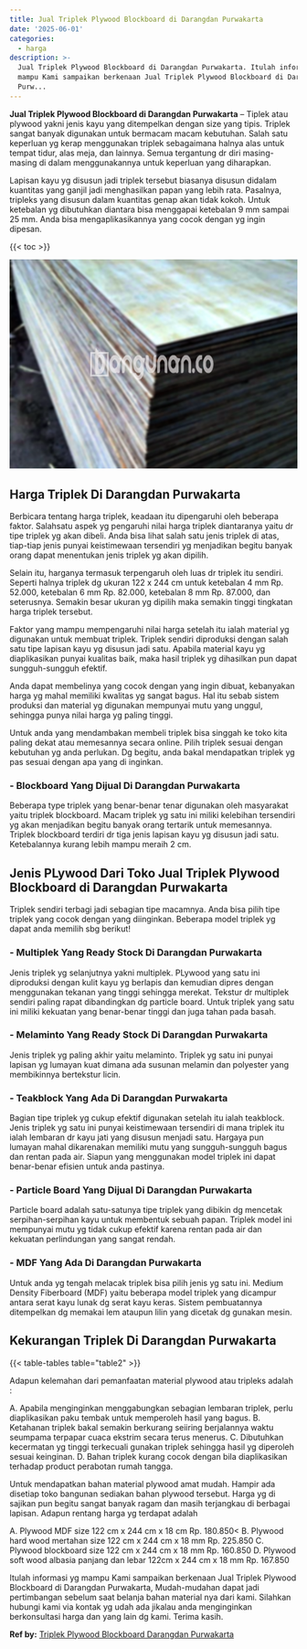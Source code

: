 ```yaml
---
title: Jual Triplek Plywood Blockboard di Darangdan Purwakarta
date: '2025-06-01'
categories:
  - harga
description: >-
  Jual Triplek Plywood Blockboard di Darangdan Purwakarta. Itulah informasi yg
  mampu Kami sampaikan berkenaan Jual Triplek Plywood Blockboard di Darangdan
  Purw...
---
```


**Jual Triplek Plywood Blockboard di Darangdan Purwakarta** – Tiplek atau plywood yakni jenis kayu yang ditempelkan dengan size yang tipis. Triplek sangat banyak digunakan untuk bermacam macam kebutuhan. Salah satu keperluan yg kerap menggunakan triplek sebagaimana halnya alas untuk tempat tidur, alas meja, dan lainnya. Semua tergantung dr diri masing-masing di dalam menggunakannya untuk keperluan yang diharapkan.

Lapisan kayu yg disusun jadi triplek tersebut biasanya disusun didalam kuantitas yang ganjil jadi menghasilkan papan yang lebih rata. Pasalnya, tripleks yang disusun dalam kuantitas genap akan tidak kokoh. Untuk ketebalan yg dibutuhkan diantara bisa menggapai ketebalan 9 mm sampai 25 mm. Anda bisa mengaplikasikannya yang cocok dengan yg ingin dipesan.

{{< toc >}}

![Jual Triplek Plywood Blockboard di Darangdan Purwakarta](/images/jual-triplek-murah-40.png)

## Harga Triplek Di Darangdan Purwakarta

Berbicara tentang harga triplek, keadaan itu dipengaruhi oleh beberapa faktor. Salahsatu aspek yg pengaruhi nilai harga triplek diantaranya yaitu dr tipe triplek yg akan dibeli. Anda bisa lihat salah satu jenis triplek di atas, tiap-tiap jenis punyai keistimewaan tersendiri yg menjadikan begitu banyak orang dapat menentukan jenis triplek yg akan dipilih.

Selain itu, harganya termasuk terpengaruh oleh luas dr triplek itu sendiri. Seperti halnya triplek dg ukuran 122 x 244 cm untuk ketebalan 4 mm Rp. 52.000, ketebalan 6 mm Rp. 82.000, ketebalan 8 mm Rp. 87.000, dan seterusnya. Semakin besar ukuran yg dipilih maka semakin tinggi tingkatan harga triplek tersebut.

Faktor yang mampu mempengaruhi nilai harga setelah itu ialah material yg digunakan untuk membuat triplek. Triplek sendiri diproduksi dengan salah satu tipe lapisan kayu yg disusun jadi satu. Apabila material kayu yg diaplikasikan punyai kualitas baik, maka hasil triplek yg dihasilkan pun dapat sungguh-sungguh efektif.

Anda dapat membelinya yang cocok dengan yang ingin dibuat, kebanyakan harga yg mahal memiliki kwalitas yg sangat bagus. Hal itu sebab sistem produksi dan material yg digunakan mempunyai mutu yang unggul, sehingga punya nilai harga yg paling tinggi.

Untuk anda yang mendambakan membeli triplek bisa singgah ke toko kita paling dekat atau memesannya secara online. Pilih triplek sesuai dengan kebutuhan yg anda perlukan. Dg begitu, anda bakal mendapatkan triplek yg pas sesuai dengan apa yang di inginkan.

### \- Blockboard Yang Dijual Di Darangdan Purwakarta

Beberapa type triplek yang benar-benar tenar digunakan oleh masyarakat yaitu triplek blockboard. Macam triplek yg satu ini miliki kelebihan tersendiri yg akan menjadikan begitu banyak orang tertarik untuk memesannya. Triplek blockboard terdiri dr tiga jenis lapisan kayu yg disusun jadi satu. Ketebalannya kurang lebih mampu meraih 2 cm.

## Jenis PLywood Dari Toko Jual Triplek Plywood Blockboard di Darangdan Purwakarta

Triplek sendiri terbagi jadi sebagian tipe macamnya. Anda bisa pilih tipe triplek yang cocok dengan yang diinginkan. Beberapa model triplek yg dapat anda memilih sbg berikut!

### \- Multiplek Yang Ready Stock Di Darangdan Purwakarta

Jenis triplek yg selanjutnya yakni multiplek. PLywood yang satu ini diproduksi dengan kulit kayu yg berlapis dan kemudian dipres dengan menggunakan tekanan yang tinggi sehingga merekat. Tekstur dr multiplek sendiri paling rapat dibandingkan dg particle board. Untuk triplek yang satu ini miliki kekuatan yang benar-benar tinggi dan juga tahan pada basah.

### \- Melaminto Yang Ready Stock Di Darangdan Purwakarta

Jenis triplek yg paling akhir yaitu melaminto. Triplek yg satu ini punyai lapisan yg lumayan kuat dimana ada susunan melamin dan polyester yang membikinnya bertekstur licin.

### \- Teakblock Yang Ada Di Darangdan Purwakarta

Bagian tipe triplek yg cukup efektif digunakan setelah itu ialah teakblock. Jenis triplek yg satu ini punyai keistimewaan tersendiri di mana triplek itu ialah lembaran dr kayu jati yang disusun menjadi satu. Hargaya pun lumayan mahal dikarenakan memiliki mutu yang sungguh-sungguh bagus dan rentan pada air. Siapun yang menggunakan model triplek ini dapat benar-benar efisien untuk anda pastinya.

### \- Particle Board Yang Dijual Di Darangdan Purwakarta

Particle board adalah satu-satunya tipe triplek yang dibikin dg mencetak serpihan-serpihan kayu untuk membentuk sebuah papan. Triplek model ini mempunyai mutu yg tidak cukup efektif karena rentan pada air dan kekuatan perlindungan yang sangat rendah.

### \- MDF Yang Ada Di Darangdan Purwakarta

Untuk anda yg tengah melacak triplek bisa pilih jenis yg satu ini. Medium Density Fiberboard (MDF) yaitu beberapa model triplek yang dicampur antara serat kayu lunak dg serat kayu keras. Sistem pembuatannya ditempelkan dg memakai lem ataupun lilin yang dicetak dg gunakan mesin.

## Kekurangan Triplek Di Darangdan Purwakarta

{{< table-tables table="table2" >}}

Adapun kelemahan dari pemanfaatan material plywood atau tripleks adalah :

A. Apabila menginginkan menggabungkan sebagian lembaran triplek, perlu diaplikasikan paku tembak untuk memperoleh hasil yang bagus. B. Ketahanan triplek bakal semakin berkurang seiiring berjalannya waktu seumpama terpapar cuaca ekstrim secara terus menerus. C. Dibutuhkan kecermatan yg tinggi terkecuali gunakan triplek sehingga hasil yg diperoleh sesuai keinginan. D. Bahan triplek kurang cocok dengan bila diaplikasikan terhadap product perabotan rumah tangga.

Untuk mendapatkan bahan material plywood amat mudah. Hampir ada disetiap toko bangunan sediakan bahan plywood tersebut. Harga yg di sajikan pun begitu sangat banyak ragam dan masih terjangkau di berbagai lapisan. Adapun rentang harga yg terdapat adalah

A. Plywood MDF size 122 cm x 244 cm x 18 cm Rp. 180.850< B. Plywood hard wood mertahan size 122 cm x 244 cm x 18 mm Rp. 225.850 C. Plywood blockboard size 122 cm x 244 cm x 18 mm Rp. 160.850 D. Plywood soft wood albasia panjang dan lebar 122cm x 244 cm x 18 mm Rp. 167.850

Itulah informasi yg mampu Kami sampaikan berkenaan Jual Triplek Plywood Blockboard di Darangdan Purwakarta, Mudah-mudahan dapat jadi pertimbangan sebelum saat belanja bahan material nya dari kami. Silahkan hubungi kami via kontak yg udah ada jikalau anda menginginkan berkonsultasi harga dan yang lain dg kami. Terima kasih.

**Ref by:** [Triplek Plywood Blockboard Darangdan Purwakarta](https://id.wikipedia.org/wiki/Triplek)
